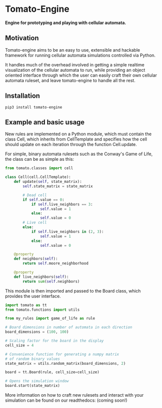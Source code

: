 # Tomato-Engine

**Engine for prototyping and playing with cellular automata.**

## Motivation

Tomato-engine aims to be an easy to use, extensible and hackable
framework for running cellular automata simulations controlled
via Python.

It handles much of the overhead involved in getting a simple
 realtime visualization of the cellular automata to run, while
 providing an object oriented interface through which the user
 can easily craft their own cellular automata ruleset, and leave
 tomato-engine to handle all the rest.

## Installation

```
pip3 install tomato-engine
```

## Example and basic usage

New rules are implemented on a Python module, which must contain
the class Cell, which inherits from CellTemplate and specifies
how the cell should update on each iteration through the function
Cell.update.

For simple, binary automata rulesets such as the Conway's Game of
Life, the class can be as simple as this:

```python
from tomato.classes import cell

class Cell(cell.CellTemplate):
    def update(self, state_matrix):
        self.state_matrix = state_matrix

        # Dead cell
        if self.value == 0:
            if self.live_neighbors == 3:
                self.value = 1
            else:
                self.value = 0
        # Live cell
        else:
            if self.live_neighbors in (2, 3):
                self.value = 1
            else:
                self.value = 0

    @property
    def neighbors(self):
        return self.moore_neighborhood

    @property
    def live_neighbors(self):
        return sum(self.neighbors)
```

This module is then imported and passed to the Board class, which
provides the user interface. 

```python
import tomato as tt
from tomato.functions import utils

from my_rules import game_of_life as rule

# Board dimensions in number of automata in each direction
board_dimensions = (100, 100)

# Scaling factor for the board in the display
cell_size = 4

# Convenience function for generating a numpy matrix
# of random binary values
state_matrix = utils.random_matrix(board_dimensions, 2)

board = tt.Board(rule, cell_size=cell_size)

# Opens the simulation window
board.start(state_matrix)
```

More information on how to craft new rulesets and interact with
your simulation can be found on our readthedocs: (coming soon!)

